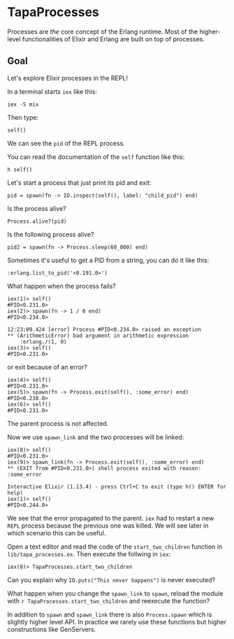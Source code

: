 # TapaProcesses

Processes are *the* core concept of the Erlang runtime. Most of the higher-level
functionalities of Elixir and Erlang are built on top of processes.

## Goal

Let's explore Elixir processes in the REPL!

In a terminal starts `iex` like this:

```
iex -S mix
```

Then type:

```
self()
```

We can see the `pid` of the REPL process.

You can read the documentation of the `self` function like this:

```
h self()
```

Let's start a process that just print its pid and exit:

```
pid = spawn(fn -> IO.inspect(self(), label: "child_pid") end)
```

Is the process alive?

```
Process.alive?(pid)
```

Is the following process alive?
```
pid2 = spawn(fn -> Process.sleep(60_000) end)
```

Sometimes it's useful to get a PID from a string, you can do it like this:

```
:erlang.list_to_pid('<0.191.0>')
```

What happen when the process fails?

```
iex(1)> self()
#PID<0.231.0>
iex(2)> spawn(fn -> 1 / 0 end)
#PID<0.234.0>

12:23:09.424 [error] Process #PID<0.234.0> raised an exception
** (ArithmeticError) bad argument in arithmetic expression
    :erlang./(1, 0)
iex(3)> self()
#PID<0.231.0>
```

or exit because of an error?

```
iex(4)> self()
#PID<0.231.0>
iex(5)> spawn(fn -> Process.exit(self(), :some_error) end)
#PID<0.238.0>
iex(6)> self()
#PID<0.231.0>
```

The parent process is not affected.

Now we use `spawn_link` and the two processes will be linked:

```
iex(8)> self()
#PID<0.231.0>
iex(9)> spawn_link(fn -> Process.exit(self(), :some_error) end)
** (EXIT from #PID<0.231.0>) shell process exited with reason: :some_error

Interactive Elixir (1.13.4) - press Ctrl+C to exit (type h() ENTER for help)
iex(1)> self()
#PID<0.244.0>
```

We see that the error propagated to the parent. `iex` had to restart a new
`REPL` process because the previous one was killed. We will see later in which
scenario this can be useful.

Open a text editor and read the code of the `start_two_children` function
in `lib/tapa_processes.ex`. Then execute the follwing in `iex`:

```
iex(8)> TapaProcesses.start_two_children
```

Can you explain why `IO.puts("This never happens")` is never executed?

What happen when you change the `spawn_link` to `spawn`, reload the module with
`r TapaProcesses.start_two_children` and reexecute the function?

In addition to `spawn` and `spawn_link` there is also `Process.spawn` which is
slightly higher level API. In practice we rarely use these functions but higher
constructions like GenServers.
